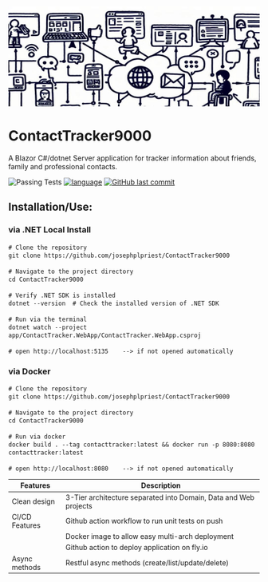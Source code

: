 
<img src="images/readme_header.jpeg" alt="drawing" width="750" height="200"/>

# ContactTracker9000
A Blazor C#/dotnet Server application for tracker information about friends, family and professional contacts.

![Passing Tests](https://github.com/josephplpriest/ContactTracker9000/actions/workflows/main.yml/badge.svg)
[![language](https://img.shields.io/badge/language-C%23-239120)](https://learn.microsoft.com/en-us/dotnet/csharp/tour-of-csharp/tutorials/)
[![GitHub last commit](https://img.shields.io/github/last-commit/josephplpriest/ContactTracker9000)](#)


## Installation/Use:

### via .NET Local Install
```
# Clone the repository
git clone https://github.com/josephplpriest/ContactTracker9000

# Navigate to the project directory
cd ContactTracker9000

# Verify .NET SDK is installed
dotnet --version  # Check the installed version of .NET SDK

# Run via the terminal
dotnet watch --project app/ContactTracker.WebApp/ContactTracker.WebApp.csproj

# open http://localhost:5135    --> if not opened automatically
```

### via Docker

```
# Clone the repository
git clone https://github.com/josephplpriest/ContactTracker9000

# Navigate to the project directory
cd ContactTracker9000

# Run via docker
docker build . --tag contacttracker:latest && docker run -p 8080:8080 contacttracker:latest

# open http://localhost:8080    --> if not opened automatically

```

| Features | Description |
| --------- | ---------- |
|Clean design|3-Tier architecture separated into Domain, Data and Web projects|
|CI/CD Features|Github action workflow to run unit tests on push |
||Docker image to allow easy multi-arch deployment|
||Github action to deploy application on fly.io|
|Async methods|Restful async methods (create/list/update/delete)|
